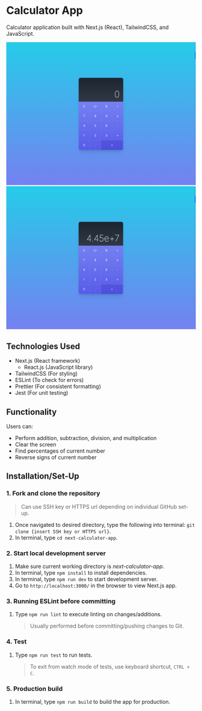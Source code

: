# Calculator App

Calculator application built with Next.js (React), TailwindCSS, and JavaScript.

![calculator with no number](/next-calculator-app/public/static/calculator-empty.png)
![calculator with numbers](/next-calculator-app/public/static/calculator-nonempty.png)

## Technologies Used

- Next.js (React framework)
  - React.js (JavaScript library)
- TailwindCSS (For styling)
- ESLint (To check for errors)
- Prettier (For consistent formatting)
- Jest (For unit testing)

## Functionality

Users can:

- Perform addition, subtraction, division, and multiplication
- Clear the screen
- Find percentages of current number
- Reverse signs of current number

## Installation/Set-Up

### 1. Fork and clone the repository

> Can use SSH key or HTTPS url depending on individual GitHub set-up.

1. Once navigated to desired directory, type the following into terminal: `git clone {insert SSH key or HTTPS url}`.
2. In terminal, type `cd next-calculator-app`.

### 2. Start local development server

1. Make sure current working directory is _next-calculator-app_.
2. In terminal, type `npm install` to install dependencies.
3. In terminal, type `npm run dev` to start development server.
4. Go to `http://localhost:3000/` in the browser to view Next.js app.

### 3. Running ESLint before committing

1. Type `npm run lint` to execute linting on changes/additions.
   > Usually performed before committing/pushing changes to Git.

### 4. Test

1. Type `npm run test` to run tests.
   > To exit from watch mode of tests, use keyboard shortcut, `CTRL + C`.

### 5. Production build

1. In terminal, type `npm run build` to build the app for production.
